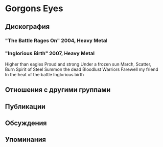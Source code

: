 # Gorgons Eyes



## Дискография

### "The Battle Rages On" 2004, Heavy Metal



### "Inglorious Birth" 2007, Heavy Metal

Higher than eagles
Proud and strong
Under a frozen sun
March, Scatter, Burn
Spirit of Steel
Summon the dead
Bloodlust
Warriors
Farewell my friend
In the heat of the battle
Inglorious birth


## Отношения с другими группами


## Публикации


## Обсуждения


## Упоминания

